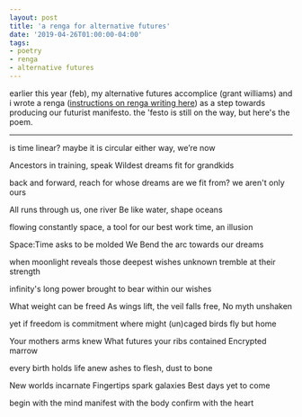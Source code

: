 ```yaml
---
layout: post
title: 'a renga for alternative futures'
date: '2019-04-26T01:00:00-04:00'
tags:
- poetry
- renga
- alternative futures
--- 
```


earlier this year (feb), my alternative futures accomplice (grant williams) and i wrote a renga ([instructions on renga writing here](https://www.poets.org/poetsorg/text/renga-poetic-form)) as a step towards producing our futurist manifesto. the 'festo is still on the way, but here's the poem.

---

is time linear?
maybe it is circular
either way, we’re now

Ancestors in training, speak
Wildest dreams fit for grandkids

back and forward, reach 
for whose dreams are we fit from?
we aren't only ours 

All runs through us, one river
Be like water, shape oceans 

flowing constantly 
space, a tool for our best work 
time, an illusion

Space:Time asks to be molded
We Bend the arc towards our dreams 

when moonlight reveals 
those deepest wishes unknown 
tremble at their strength 

infinity's long power 
brought to bear within our wishes 

What weight can be freed
As wings lift, the veil falls free,
No myth unshaken

yet if freedom is commitment 
where might (un)caged birds fly but home 

Your mothers arms knew 
What futures your ribs contained
Encrypted marrow 

every birth holds life anew 
ashes to flesh, dust to bone 

New worlds incarnate
Fingertips spark galaxies 
Best days yet to come 

begin with the mind 
manifest with the body 
confirm with the heart


<!-- hyperlink bank -->


<!-- &#042; = asterisk -->
<!-- &#039; = single quote '-->

